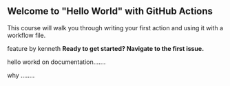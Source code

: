 ## Welcome to "Hello World" with GitHub Actions

This course will walk you through writing your first action and using it with a workflow file. 

feature by kenneth
**Ready to get started? Navigate to the first issue.**

hello workd on documentation.......

why ........
